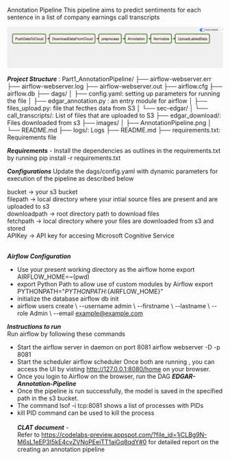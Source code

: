 Annotation Pipeline
This pipeline aims to predict sentiments for each sentence in a list of company earnings call transcripts

![Pipeline](images/AnnotationPipeline.png)

***Project Structure*** :
Part1_AnnotationPipeline/
├── airflow-webserver.err
├── airflow-webserver.log
├── airflow-webserver.out
├── airflow.cfg
├── airflow.db
├── dags/
│   ├── config.yaml: setting up parameters for running the file
│   ├── edgar_annotation.py : an entry module for airflow
│   ├── files_upload.py: file that fecthes data from S3
│   └── sec-edgar/
│       └── call_transcripts/: List of files that are uploaded to S3
├── edgar_download/: Files downloaded from s3
├── images/
│   ├── AnnotationPipeline.png
│   └── README.md
├── logs/: Logs
├── README.md
├── requirements.txt: Requirements file 

***Requirements*** -
Install the dependencies as outlines in the requirements.txt by running pip install -r requirements.txt

***Configurations***
Update the dags/config.yaml with dynamic parameters for execution of the pipeline as described below

bucket -> your s3 bucket <br/>
filepath -> local directory where your intial source files are present and are uploaded to s3 <br/>
downloadpath -> root directory path to download files <br/>
fetchpath -> local directory where your files are downloaded from s3 and stored <br/>
APIKey -> API key for accesing Microsoft Cognitive Service  <br/><br/>

***Airflow Configuration*** <br/>
- Use your present working directory as the airflow home export AIRFLOW_HOME=~(pwd) <br/>
- export Python Path to allow use of custom modules by Airflow export PYTHONPATH="${PYTHONPATH}:${AIRFLOW_HOME}" <br/>
- initialize the database airflow db init <br/>
- airflow users create \ --username admin \ --firstname <YourName> \ --lastname <YourLastName> \ --role Admin \ --email example@example.com <br/>

***Instructions to run*** <br/>
Run airflow by following these commands <br/>
- Start the airflow server in daemon on port 8081 airflow webserver -D -p 8081 <br/>
- Start the scheduler airflow scheduler Once both are running , you can access the UI by visting http://127.0.0.1:8080/home on your browser. <br/>
- Once you login to Airflow on the browser, run the DAG ***EDGAR-Annotation-Pipeline*** <br/>
- Once the pipeline is run successfully, the model is saved in the specified path in the s3 bucket. <br/>
- The command lsof -i tcp:8081  shows a list of processes with PIDs <br/>
- kill PID command can be used to kill the process <br/><br/>
***CLAT document*** - <br/>
Refer to https://codelabs-preview.appspot.com/?file_id=1jCLBg9N-M6sL1eEP3I5kE4cvZVNoPEeiTT1aiGq8qdY#0 for detailed report on the creating an annotation pipeline
